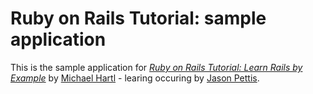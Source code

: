 # Ruby on Rails Tutorial: sample application

This is the sample application for
[*Ruby on Rails Tutorial: Learn Rails by Example*](http://railstutorial.org/)
by [Michael Hartl](http://michaelhartl.com/) - learing occuring by [Jason Pettis](http://www.systemation.com).
